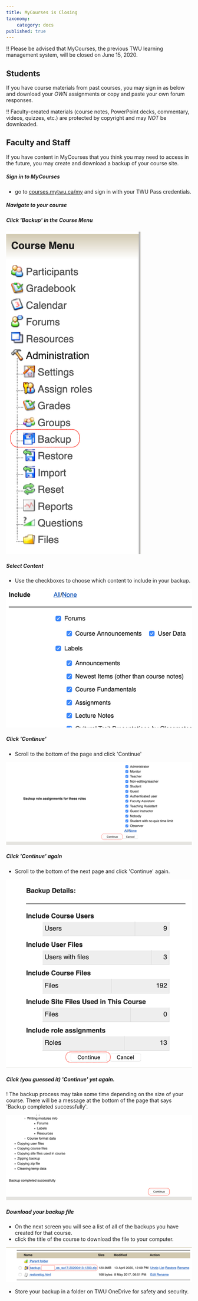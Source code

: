 ```yaml
---
title: MyCourses is Closing
taxonomy:
    category: docs
published: true
---
```


!! Please be advised that MyCourses, the previous TWU learning management system, will be closed on June 15, 2020.

## Students

If you have course materials from past courses, you may sign in as below and download your *OWN* assignments or copy and paste your own forum responses.

!! Faculty-created materials (course notes, PowerPoint decks, commentary, videos, quizzes, etc.) are protected by copyright and may *NOT* be downloaded.

## Faculty and Staff

If you have content in MyCourses that you think you may need to access in the future, you may create and download a backup of your course site.

##### Sign in to MyCourses
- go to [courses.mytwu.ca/my](https://courses.mytwu.ca/my) and sign in with your TWU Pass credentials.

##### Navigate to your course

##### Click 'Backup' in the Course Menu

![alt-text](backup-1.png "Course menu in MyCourses")

##### Select Content
- Use the checkboxes to choose which content to include in your backup.

![alt-text](backup-2.png "choose content for backup")

##### Click 'Continue'
- Scroll to the bottom of the page and click 'Continue'

![alt-text](backup-3.png "Continue")

##### Click 'Continue' again
- Scroll to the bottom of the next page and click 'Continue' again.

![alt-text](backup-4a.png "Continue")


##### Click (you guessed it) 'Continue' yet again.

! The backup process may take some time depending on the size of your course. There will be a message at the bottom of the page that says 'Backup completed successfully'.

![alt-text](backup-4b.png "Continue")

##### Download your backup file
- On the next screen you will see a list of all of the backups you have created for that course.
- click the title of the course to download the file to your computer.

![alt-text](backup-5.png "download backup file")

- Store your backup in a folder on TWU OneDrive for safety and security.
